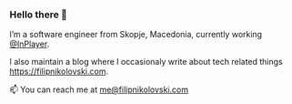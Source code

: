 ### Hello there 👋

I’m a software engineer from Skopje, Macedonia, currently working [@InPlayer](https://github.com/inplayer-org).

I also maintain a blog where I occasionaly write about tech related things https://filipnikolovski.com.

📫 You can reach me at me@filipnikolovski.com

<!--
**FilipNikolovski/FilipNikolovski** is a ✨ _special_ ✨ repository because its `README.md` (this file) appears on your GitHub profile.

Here are some ideas to get you started:

- 🔭 I’m currently working on ...
- 🌱 I’m currently learning ...
- 👯 I’m looking to collaborate on ...
- 🤔 I’m looking for help with ...
- 💬 Ask me about ...
- 📫 How to reach me: ...
- 😄 Pronouns: ...
- ⚡ Fun fact: ...
-->
